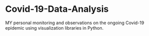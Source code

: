 # Covid-19-Data-Analysis
MY personal monitoring and observations on the ongoing Covid-19 epidemic using visualization libraries in Python.


